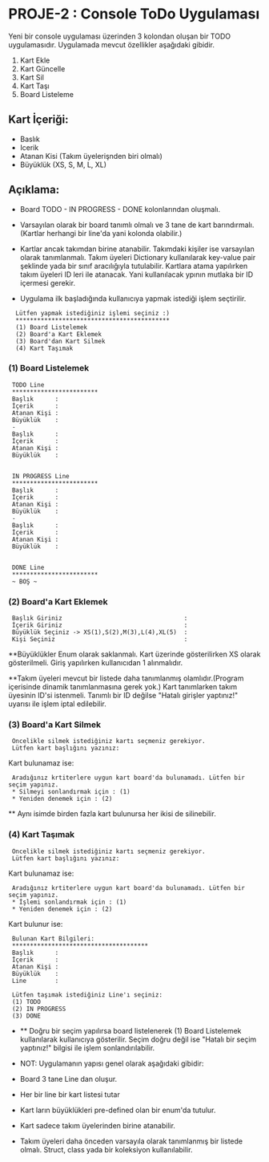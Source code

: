 # PROJE-2 : Console ToDo Uygulaması

Yeni bir console uygulaması üzerinden 3 kolondan oluşan bir TODO uygulamasıdır. Uygulamada mevcut özellikler aşağıdaki gibidir.

1. Kart Ekle
2. Kart Güncelle
3. Kart Sil
4. Kart Taşı
5. Board Listeleme


## Kart İçeriği:


- Baslık
- Icerik
- Atanan Kisi (Takım üyelerişnden biri olmalı)
- Büyüklük (XS, S, M, L, XL)


## Açıklama:


- Board TODO - IN PROGRESS - DONE kolonlarından oluşmalı.


- Varsayılan olarak bir board tanımlı olmalı ve 3 tane de kart barındırmalı.(Kartlar herhangi bir line'da yani kolonda olabilir.)


- Kartlar ancak takımdan birine atanabilir. Takımdaki kişiler ise varsayılan olarak tanımlanmalı. Takım üyeleri Dictionary kullanılarak key-value pair şeklinde yada bir sınıf aracılığıyla tutulabilir. Kartlara atama yapılırken takım üyeleri ID leri ile atanacak. Yani kullanılacak ypının mutlaka bir ID içermesi gerekir.


- Uygulama ilk başladığında kullanıcıya yapmak istediği işlem seçtirilir.

```
  Lütfen yapmak istediğiniz işlemi seçiniz :) 
  *******************************************
  (1) Board Listelemek
  (2) Board'a Kart Eklemek
  (3) Board'dan Kart Silmek
  (4) Kart Taşımak
```

### (1) Board Listelemek

```
 TODO Line
 ************************
 Başlık      :
 İçerik      :
 Atanan Kişi :
 Büyüklük    :
 -
 Başlık      :
 İçerik      :
 Atanan Kişi :
 Büyüklük    :
 
 
 IN PROGRESS Line
 ************************
 Başlık      :
 İçerik      :
 Atanan Kişi :
 Büyüklük    :
 -
 Başlık      :
 İçerik      :
 Atanan Kişi :
 Büyüklük    :


 DONE Line
 ************************
 ~ BOŞ ~
```

### (2) Board'a Kart Eklemek

```
 Başlık Giriniz                                  : 
 İçerik Giriniz                                  :
 Büyüklük Seçiniz -> XS(1),S(2),M(3),L(4),XL(5)  :
 Kişi Seçiniz                                    : 
```

**Büyüklükler Enum olarak saklanmalı. Kart üzerinde gösterilirken XS olarak gösterilmeli. Giriş yapılırken kullanıcıdan 1 alınmalıdır.


**Takım üyeleri mevcut bir listede daha tanımlanmış olamlıdır.(Program içerisinde dinamik tanımlanmasına gerek yok.) Kart tanımlarken takım üyesinin ID'si istenmeli. Tanımlı bir ID değilse "Hatalı girişler yaptınız!" uyarısı ile işlem iptal edilebilir.


### (3) Board'a Kart Silmek

```
 Öncelikle silmek istediğiniz kartı seçmeniz gerekiyor.
 Lütfen kart başlığını yazınız:  
```

Kart bulunamaz ise:

```
 Aradığınız krtiterlere uygun kart board'da bulunamadı. Lütfen bir seçim yapınız.
 * Silmeyi sonlandırmak için : (1)
 * Yeniden denemek için : (2)
```

** Aynı isimde birden fazla kart bulunursa her ikisi de silinebilir.


### (4) Kart Taşımak

```
 Öncelikle silmek istediğiniz kartı seçmeniz gerekiyor.
 Lütfen kart başlığını yazınız:  
```

Kart bulunamaz ise:

```
 Aradığınız krtiterlere uygun kart board'da bulunamadı. Lütfen bir seçim yapınız.
 * İşlemi sonlandırmak için : (1)
 * Yeniden denemek için : (2)
```

Kart bulunur ise:

```
 Bulunan Kart Bilgileri:
 **************************************
 Başlık      :
 İçerik      :
 Atanan Kişi :
 Büyüklük    :
 Line        :

 Lütfen taşımak istediğiniz Line'ı seçiniz: 
 (1) TODO
 (2) IN PROGRESS
 (3) DONE
```
- ** Doğru bir seçim yapılırsa board listelenerek (1) Board Listelemek kullanılarak kullanıcıya gösterilir. Seçim doğru değil ise "Hatalı bir seçim yaptınız!" bilgisi ile işlem sonlandırılabilir.


- NOT: Uygulamanın yapısı genel olarak aşağıdaki gibidir:


- Board 3 tane Line dan oluşur.
- Her bir line bir kart listesi tutar
- Kart ların büyüklükleri pre-defined olan bir enum'da tutulur.
- Kart sadece takım üyelerinden birine atanabilir.
- Takım üyeleri daha önceden varsayıla olarak tanımlanmış bir listede olmalı. Struct, class yada bir koleksiyon kullanılabilir.